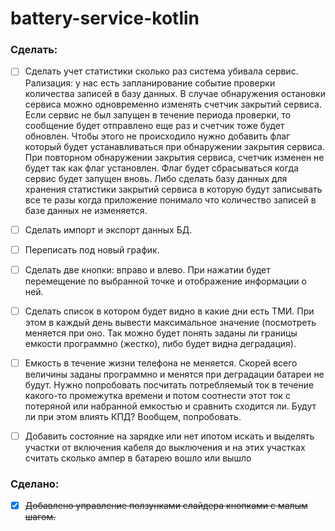 # battery-service-kotlin

### Сделать:

- [ ] Сделать учет статистики сколько раз система убивала сервис. Рализация: у нас есть запланирование событие проверки количества записей в базу данных. В случае обнаружения остановки сервиса можно одновременно изменять счетчик закрытий сервиса. Если сервис не был запущен в течение периода проверки, то сообщение будет отправлено еще раз и счетчик тоже будет обновлен. Чтобы этого не происходило нужно добавить флаг который будет устанавливаться при обнаружении закрытия сервиса. При повторном обнаружении закрытия сервиса, счетчик изменен не будет так как флаг установлен. Флаг будет сбрасываться когда сервис будет запущен вновь. Либо сделать базу данных для хранения статистики закрытий сервиса в которую будут записывать все те разы когда приложение понимало что количество записей в базе данных не изменяется.

- [ ] Сделать импорт и экспорт данных БД.
- [ ] Переписать под новый график.
- [ ] Сделать две кнопки: вправо и влево. При нажатии будет перемещение по выбранной точке и отображение информации о ней.
- [ ] Сделать список в котором будет видно в какие дни есть ТМИ. При этом в каждый день вывести максимальное значение (посмотреть меняется при оно. Так можно будет понять заданы ли границы емкости программно (жестко), либо будет видна деградация).
- [ ] Емкость в течение жизни телефона не меняется. Скорей всего величины заданы программно и менятся при деградации батареи не будут. Нужно попробовать посчитать потребляемый ток в течение какого-то промежутка времени и потом соотнести этот ток с потеряной или набранной емкостью и сравнить сходится ли. Будут ли при этом влиять КПД? Вообщем, попробовать.
- [ ] Добавить состояние на зарядке или нет ипотом искать и выделять участки от включения кабеля до выключения и на этих участках считать сколько ампер в батарею вошло или вышло

### Сделано:
- [x] ~~Добавлено управление ползунками слайдера кнопками с малым шагом.~~
